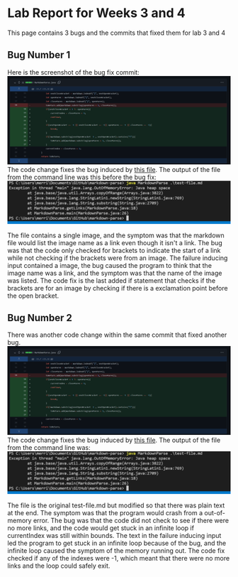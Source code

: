 # Lab Report for Weeks 3 and 4
This page contains 3 bugs and the commits that fixed them for lab 3 and 4

## Bug Number 1
Here is the screenshot of the bug fix commit:
![Commit 1](lab4-bug1.png)
The code change fixes the bug induced by [this file](https://github.com/bcli12/markdown-parse/blob/main/image-file.md).
The output of the file from the command line was this before the bug fix:
![Output 1](lab4-output2.png)

The file contains a single image, and the symptom was that the markdown file would list the image name as a link even though it isn't a link.
The bug was that the code only checked for brackets to indicate the start of a link while not checking if the brackets were from an image.
The failure inducing input contained a image, the bug caused the program to think that the image name was a link, and
the symptom was that the name of the image was listed.
The code fix is the last added if statement that checks if the brackets are for an image by checking if there is a exclamation point before the open bracket.

## Bug Number 2
There was another code change within the same commit that fixed another bug.
![Commit 1](lab4-bug1.png)
The code change fixes the bug induced by [this file](https://github.com/bcli12/markdown-parse/blob/main/test-file.md).
The output of the file from the command line was:
![Output 1](lab4-output2.png)

The file is the original test-file.md but modified so that there was plain text at the end.
The symptom was that the program would crash from a out-of-memory error.
The bug was that the code did not check to see if there were no more links, 
and the code would get stuck in an infinite loop if currentIndex was still within bounds.
The text in the failure inducing input led the program to get stuck in an infinite loop because of the bug, 
and the infinite loop caused the symptom of the memory running out.
The code fix checked if any of the indexes were -1, which meant that there were no more links and the loop could safely exit.
